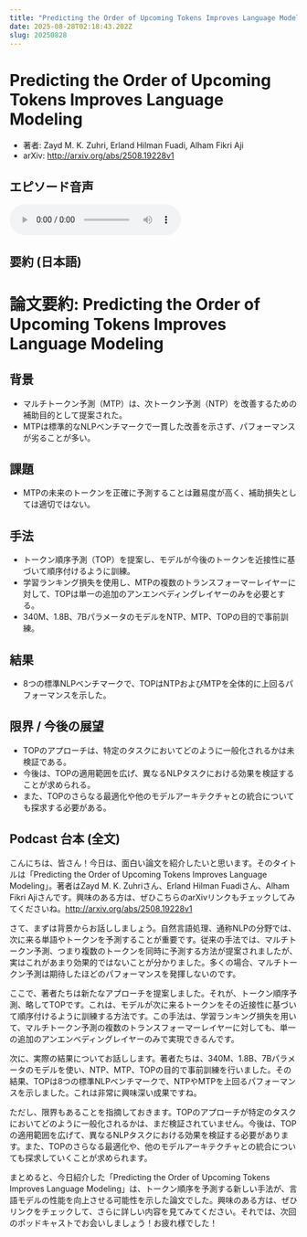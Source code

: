 ```yaml
---
title: "Predicting the Order of Upcoming Tokens Improves Language Modeling"
date: 2025-08-28T02:18:43.202Z
slug: 20250828
---
```


# Predicting the Order of Upcoming Tokens Improves Language Modeling

- 著者: Zayd M. K. Zuhri, Erland Hilman Fuadi, Alham Fikri Aji
- arXiv: http://arxiv.org/abs/2508.19228v1

## エピソード音声

<audio controls src="https://<your-github-pages-domain>/episodes/20250828.mp3"></audio>

## 要約 (日本語)

# 論文要約: Predicting the Order of Upcoming Tokens Improves Language Modeling

## 背景
- マルチトークン予測（MTP）は、次トークン予測（NTP）を改善するための補助目的として提案された。
- MTPは標準的なNLPベンチマークで一貫した改善を示さず、パフォーマンスが劣ることが多い。

## 課題
- MTPの未来のトークンを正確に予測することは難易度が高く、補助損失としては適切ではない。

## 手法
- トークン順序予測（TOP）を提案し、モデルが今後のトークンを近接性に基づいて順序付けるように訓練。
- 学習ランキング損失を使用し、MTPの複数のトランスフォーマーレイヤーに対して、TOPは単一の追加のアンエンベディングレイヤーのみを必要とする。
- 340M、1.8B、7BパラメータのモデルをNTP、MTP、TOPの目的で事前訓練。

## 結果
- 8つの標準NLPベンチマークで、TOPはNTPおよびMTPを全体的に上回るパフォーマンスを示した。

## 限界 / 今後の展望
- TOPのアプローチは、特定のタスクにおいてどのように一般化されるかは未検証である。
- 今後は、TOPの適用範囲を広げ、異なるNLPタスクにおける効果を検証することが求められる。
- また、TOPのさらなる最適化や他のモデルアーキテクチャとの統合についても探求する必要がある。

## Podcast 台本 (全文)

こんにちは、皆さん！今日は、面白い論文を紹介したいと思います。そのタイトルは「Predicting the Order of Upcoming Tokens Improves Language Modeling」。著者はZayd M. K. Zuhriさん、Erland Hilman Fuadiさん、Alham Fikri Ajiさんです。興味のある方は、ぜひこちらのarXivリンクもチェックしてみてくださいね。http://arxiv.org/abs/2508.19228v1

さて、まずは背景からお話ししましょう。自然言語処理、通称NLPの分野では、次に来る単語やトークンを予測することが重要です。従来の手法では、マルチトークン予測、つまり複数のトークンを同時に予測する方法が提案されましたが、実はこれがあまり効果的ではないことが分かりました。多くの場合、マルチトークン予測は期待したほどのパフォーマンスを発揮しないのです。

ここで、著者たちは新たなアプローチを提案しました。それが、トークン順序予測、略してTOPです。これは、モデルが次に来るトークンをその近接性に基づいて順序付けるように訓練する方法です。この手法は、学習ランキング損失を用いて、マルチトークン予測の複数のトランスフォーマーレイヤーに対しても、単一の追加のアンエンベディングレイヤーのみで実現できるんです。

次に、実際の結果についてお話しします。著者たちは、340M、1.8B、7Bパラメータのモデルを使い、NTP、MTP、TOPの目的で事前訓練を行いました。その結果、TOPは8つの標準NLPベンチマークで、NTPやMTPを上回るパフォーマンスを示しました。これは非常に興味深い成果ですね。

ただし、限界もあることを指摘しておきます。TOPのアプローチが特定のタスクにおいてどのように一般化されるかは、まだ検証されていません。今後は、TOPの適用範囲を広げて、異なるNLPタスクにおける効果を検証する必要があります。また、TOPのさらなる最適化や、他のモデルアーキテクチャとの統合についても探求していくことが求められます。

まとめると、今日紹介した「Predicting the Order of Upcoming Tokens Improves Language Modeling」は、トークン順序を予測する新しい手法が、言語モデルの性能を向上させる可能性を示した論文でした。興味のある方は、ぜひリンクをチェックして、さらに詳しい内容を見てみてください。それでは、次回のポッドキャストでお会いしましょう！お疲れ様でした！
